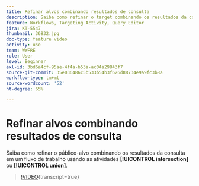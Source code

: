 ```yaml
---
title: Refinar alvos combinando resultados de consulta
description: Saiba como refinar o target combinando os resultados da consulta em um fluxo de trabalho usando a intersecção ou as atividades de união.
feature: Workflows, Targeting Activity, Query Editor
jira: KT-5547
thumbnail: 36832.jpg
doc-type: feature video
activity: use
team: WWFRE
role: User
level: Beginner
exl-id: 3bd6a4cf-95ae-4f4a-b53a-ac04a29843f7
source-git-commit: 35e036486c5b533b54b3f626d88734e9a9fc3b8a
workflow-type: tm+mt
source-wordcount: '52'
ht-degree: 65%

---
```


# Refinar alvos combinando resultados de consulta

Saiba como refinar o público-alvo combinando os resultados da consulta em um fluxo de trabalho usando as atividades **[!UICONTROL intersection]** ou **[!UICONTROL union]**.

>[!VIDEO](https://video.tv.adobe.com/v/36832?quality=12&learn=on){transcript=true}

